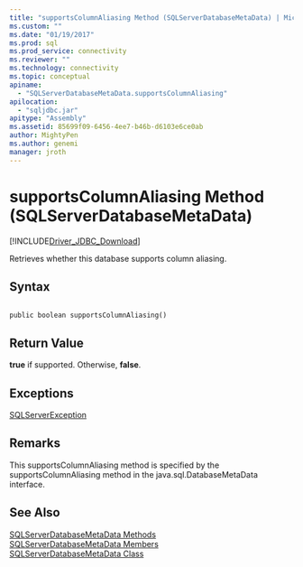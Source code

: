 ```yaml
---
title: "supportsColumnAliasing Method (SQLServerDatabaseMetaData) | Microsoft Docs"
ms.custom: ""
ms.date: "01/19/2017"
ms.prod: sql
ms.prod_service: connectivity
ms.reviewer: ""
ms.technology: connectivity
ms.topic: conceptual
apiname: 
  - "SQLServerDatabaseMetaData.supportsColumnAliasing"
apilocation: 
  - "sqljdbc.jar"
apitype: "Assembly"
ms.assetid: 85699f09-6456-4ee7-b46b-d6103e6ce0ab
author: MightyPen
ms.author: genemi
manager: jroth
---
```

# supportsColumnAliasing Method (SQLServerDatabaseMetaData)
[!INCLUDE[Driver_JDBC_Download](../../../includes/driver_jdbc_download.md)]

  Retrieves whether this database supports column aliasing.  
  
## Syntax  
  
```  
  
public boolean supportsColumnAliasing()  
```  
  
## Return Value  
 **true** if supported. Otherwise, **false**.  
  
## Exceptions  
 [SQLServerException](../../../connect/jdbc/reference/sqlserverexception-class.md)  
  
## Remarks  
 This supportsColumnAliasing method is specified by the supportsColumnAliasing method in the java.sql.DatabaseMetaData interface.  
  
## See Also  
 [SQLServerDatabaseMetaData Methods](../../../connect/jdbc/reference/sqlserverdatabasemetadata-methods.md)   
 [SQLServerDatabaseMetaData Members](../../../connect/jdbc/reference/sqlserverdatabasemetadata-members.md)   
 [SQLServerDatabaseMetaData Class](../../../connect/jdbc/reference/sqlserverdatabasemetadata-class.md)  
  
  
